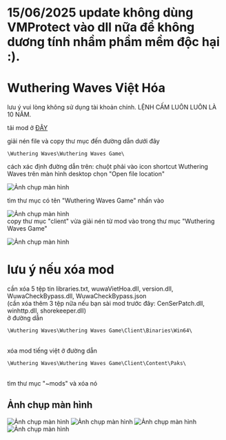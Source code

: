 # 15/06/2025 update không dùng VMProtect vào dll nữa để không dương tính nhầm phầm mềm độc hại :).
# Wuthering Waves Việt Hóa 
lưu ý vui lòng không sử dụng tài khoản chính.
LỆNH CẤM LUÔN LUÔN LÀ 10 NĂM.

tải mod ở [ĐÂY](https://github.com/Lai-Hoang/wuwa-viet-hoa/releases/latest)

giải nén file và copy thư mục đến đường dẫn dưới đây
```console
\Wuthering Waves\Wuthering Waves Game\
```
cách xác định đường dẫn trên:
chuột phải vào icon shortcut Wuthering Waves trên
màn hình desktop chọn "Open file location"
<br>

![Ảnh chụp màn hình](https://imgur.com/rA4D1Fp.png)
<br>

tìm thư mục có tên "Wuthering Waves Game" nhấn vào
<br>

![Ảnh chụp màn hình](https://imgur.com/RiJpLdB.png)
<br>
copy thư mục "client" vừa giải nén từ mod vào trong thư mục "Wuthering Waves Game"
<br>

![Ảnh chụp màn hình](https://imgur.com/idrxQOm.png)
<br>

# lưu ý nếu xóa mod
cần xóa 5 tệp tin libraries.txt, wuwaVietHoa.dll, version.dll, WuwaCheckBypass.dll, WuwaCheckBypass.json
<br>
(cần xóa thêm 3 tệp nữa nếu bạn sài mod trước đây: CenSerPatch.dll, winhttp.dll, shorekeeper.dll)
<br>
ở đường dẫn
```console
\Wuthering Waves\Wuthering Waves Game\Client\Binaries\Win64\
```
<br>
xóa mod tiếng việt ở đường dẫn

```console
\Wuthering Waves\Wuthering Waves Game\Client\Content\Paks\
```
<br>
tìm thư mục "~mods" và xóa nó

## Ảnh chụp màn hình
![Ảnh chụp màn hình](https://i.imgur.com/oLXjeE9.png)
![Ảnh chụp màn hình](https://i.imgur.com/o0GN3Nr.png)
![Ảnh chụp màn hình](https://i.imgur.com/zpMWNVW.png)
![Ảnh chụp màn hình](https://i.imgur.com/SSr5TyW.png)
